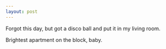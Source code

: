 ```yaml
---
layout: post
---
```


Forgot this day, but got a disco ball and put it in my living room. 

Brightest apartment on the block, baby.